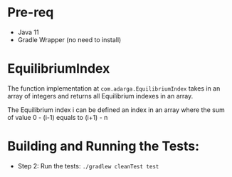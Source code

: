# Pre-req

* Java 11
* Gradle Wrapper (no need to install)

# EquilibriumIndex

The function implementation at `com.adarga.EquilibriumIndex` takes in an array of integers and returns all Equilibrium indexes in an array.

The Equilibrium index i can be defined an index in an array where the sum of value 0 - (i-1) equals to (i+1) - n 

# Building and Running the Tests:

* Step 2: Run the tests: `./gradlew cleanTest test`
